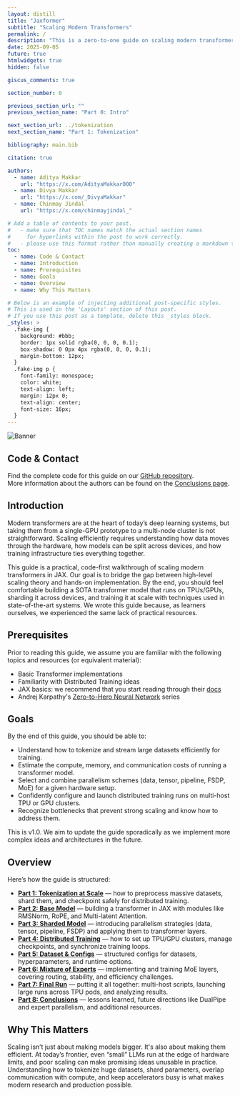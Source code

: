 ```yaml
---
layout: distill
title: "Jaxformer"
subtitle: "Scaling Modern Transformers"
permalink: /
description: "This is a zero-to-one guide on scaling modern transformers with n-dimensional parallelism. Transformers have driven much of the deep learning revolution, yet no practical guide reflects SOTA architectures and the complexities of large-scale language modelling. While excellent resources such as DeepMind’s 'How to Scale Your Model' and HuggingFace’s 'Ultra Scale Playbook' exist, a gap remains between theory and end-to-end implementation. We aim to bridge that gap by showing you how to scale a model from scratch (in Jax, with code) to current standards."
date: 2025-09-05
future: true
htmlwidgets: true
hidden: false

giscus_comments: true

section_number: 0

previous_section_url: ""
previous_section_name: "Part 0: Intro"

next_section_url: ../tokenization
next_section_name: "Part 1: Tokenization"

bibliography: main.bib

citation: true

authors:
  - name: Aditya Makkar
    url: "https://x.com/AdityaMakkar000"
  - name: Divya Makkar
    url: "https://x.com/_DivyaMakkar"
  - name: Chinmay Jindal
    url: "https://x.com/chinmayjindal_"

# Add a table of contents to your post.
#   - make sure that TOC names match the actual section names
#     for hyperlinks within the post to work correctly.
#   - please use this format rather than manually creating a markdown table of contents.
toc:
  - name: Code & Contact
  - name: Introduction
  - name: Prerequisites
  - name: Goals
  - name: Overview
  - name: Why This Matters

# Below is an example of injecting additional post-specific styles.
# This is used in the 'Layouts' section of this post.
# If you use this post as a template, delete this _styles block.
_styles: >
  .fake-img {
    background: #bbb;
    border: 1px solid rgba(0, 0, 0, 0.1);
    box-shadow: 0 0px 4px rgba(0, 0, 0, 0.1);
    margin-bottom: 12px;
  }
  .fake-img p {
    font-family: monospace;
    color: white;
    text-align: left;
    margin: 12px 0;
    text-align: center;
    font-size: 16px;
  }
---
```


<img id="banner"
     class="img-fluid"
     alt="Banner"
     src="{{ 'assets/img/banner-light.png' | relative_url }}"
     data-light-src="{{ 'assets/img/banner.png' | relative_url }}"
     data-dark-src="{{ 'assets/img/banner-light.png' | relative_url }}" />

<script>
  document.addEventListener('DOMContentLoaded', () => {
    const btn = document.getElementById('light-toggle');
    const banner = document.getElementById('banner');

    function swapBanner() {
      const isDark = document.documentElement.getAttribute('data-theme') === 'dark';
      banner.src = isDark ? banner.dataset.darkSrc : banner.dataset.lightSrc;
    }

    swapBanner();

    btn.addEventListener('click', () => requestAnimationFrame(swapBanner));
  });
</script>

## Code & Contact

Find the complete code for this guide on our [GitHub repository](https://github.com/divyamakkar0/Jaxformer).  
More information about the authors can be found on the [Conclusions page](https://jaxformer.com/conclusion).

## Introduction

Modern transformers are at the heart of today’s deep learning systems, but taking them from a single-GPU prototype to a multi-node cluster is not straightforward. Scaling efficiently requires understanding how data moves through the hardware, how models can be split across devices, and how training infrastructure ties everything together.  

This guide is a practical, code-first walkthrough of scaling modern transformers in JAX. Our goal is to bridge the gap between high-level scaling theory and hands-on implementation. By the end, you should feel comfortable building a SOTA transformer model that runs on TPUs/GPUs, sharding it across devices, and training it at scale with techniques used in state-of-the-art systems. We wrote this guide because, as learners ourselves, we experienced the same lack of practical resources.

## Prerequisites

Prior to reading this guide, we assume you are famiilar with the following topics and resources (or equivalent material):

- Basic Transformer implementations
- Familiarity with Distributed Training ideas
- JAX basics: we recommend that you start reading through their [docs](https://docs.jax.dev/en/latest/)
- Andrej Karpathy's [Zero-to-Hero Neural Network](https://www.youtube.com/playlist?list=PLAqhIrjkxbuWI23v9cThsA9GvCAUhRvKZ) series

## Goals

By the end of this guide, you should be able to:

- Understand how to tokenize and stream large datasets efficiently for training.  
- Estimate the compute, memory, and communication costs of running a transformer model.  
- Select and combine parallelism schemes (data, tensor, pipeline, FSDP, MoE) for a given hardware setup.  
- Confidently configure and launch distributed training runs on multi-host TPU or GPU clusters.  
- Recognize bottlenecks that prevent strong scaling and know how to address them.  

This is v1.0. We aim to update the guide sporadically as we implement more complex ideas and architectures in the future.

## Overview

Here’s how the guide is structured:

- **[Part 1: Tokenization at Scale](tokenization)** — how to preprocess massive datasets, shard them, and checkpoint safely for distributed training.  
- **[Part 2: Base Model](base_model)** — building a transformer in JAX with modules like RMSNorm, RoPE, and Multi-latent Attention.  
- **[Part 3: Sharded Model](sharded)** — introducing parallelism strategies (data, tensor, pipeline, FSDP) and applying them to transformer layers.  
- **[Part 4: Distributed Training](distributed_training)** — how to set up TPU/GPU clusters, manage checkpoints, and synchronize training loops.  
- **[Part 5: Dataset & Configs](dataset_class)** — structured configs for datasets, hyperparameters, and runtime options.  
- **[Part 6: Mixture of Experts](moe)** — implementing and training MoE layers, covering routing, stability, and efficiency challenges.  
- **[Part 7: Final Run](final_run)** — putting it all together: multi-host scripts, launching large runs across TPU pods, and analyzing results.  
- **[Part 8: Conclusions](conclusion)** — lessons learned, future directions like DualPipe and expert parallelism, and additional resources.  

## Why This Matters

Scaling isn’t just about making models bigger. It's also about making them efficient. At today’s frontier, even “small” LLMs run at the edge of hardware limits, and poor scaling can make promising ideas unusable in practice. Understanding how to tokenize huge datasets, shard parameters, overlap communication with compute, and keep accelerators busy is what makes modern research and production possible.  
